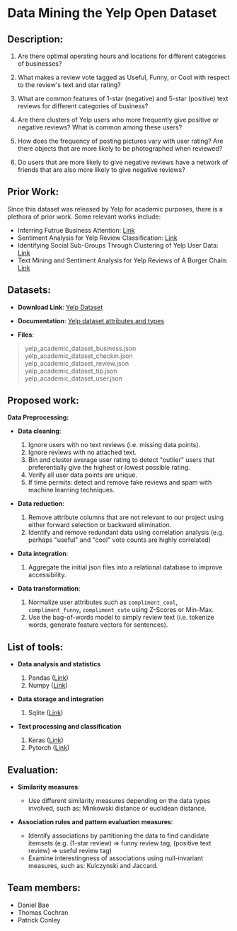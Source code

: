 # Data Mining the Yelp Open Dataset

## Description:

1. Are there optimal operating hours and locations for different categories of businesses?

2. What makes a review vote tagged as Useful, Funny, or Cool with respect to the review's text and star rating?

3. What are common features of 1-star (negative) and 5-star (positive) text reviews for different categories of business?

4. Are there clusters of Yelp users who more frequently give positive or negative reviews? What is common among these users?

5. How does the frequency of posting pictures vary with user rating? Are there objects that are more likely to be photographed when reviewed?

6. Do users that are more likely to give negative reviews have a network of friends that are also more likely to give negative reviews?

## Prior Work:

Since this dataset was released by Yelp for academic purposes, there is a plethora of prior work. Some relevant works include:

* Inferring Futrue Business Attention: [Link](https://www.yelp.com/html/pdf/YelpDatasetChallengeWinner_InferringFuture.pdf)
* Sentiment Analysis for Yelp Review Classification: [Link](https://urytrayudu1.medium.com/sentiment-analysis-for-yelp-review-classification-54b65c09ff7b)
* Identifying Social Sub-Groups Through Clustering of Yelp User Data: [Link](https://rpubs.com/saraabi/yelp_clustering)
* Text Mining and Sentiment Analysis for Yelp Reviews of A Burger Chain: [Link](https://towardsdatascience.com/text-mining-and-sentiment-analysis-for-yelp-reviews-of-a-burger-chain-6d3bcfcab17b)

## Datasets:

* **Download Link**: [Yelp Dataset](https://www.yelp.com/dataset)
 
* **Documentation**: [Yelp dataset attributes and types](https://www.yelp.com/dataset/documentation/main)
    
* **Files**:

> yelp_academic_dataset_business.json<br>
> yelp_academic_dataset_checkin.json<br>
> yelp_academic_dataset_review.json<br>
> yelp_academic_dataset_tip.json<br>
> yelp_academic_dataset_user.json
    
## Proposed work:

**Data Preprocessing:**

* **Data cleaning**:
    1. Ignore users with no text reviews (i.e. missing data points).
    2. Ignore reviews with no attached text.
    3. Bin and cluster average user rating to detect "outlier" users that preferentially give the highest or lowest possible rating.
    4. Verify all user data points are unique.
    5. If time permits: detect and remove fake reviews and spam with machine learning techniques.

* **Data reduction**: 
    1. Remove attribute columns that are not relevant to our project using either forward selection or backward elimination.
    2. Identify and remove redundant data using correlation analysis (e.g. perhaps "useful" and "cool" vote counts are highly correlated)

* **Data integration**:
    1. Aggregate the initial json files into a relational database to improve accessibility.

* **Data transformation**:
    1. Normalize user attributes such as `compliment_cool`, `compliment_funny`, `compliment_cute` using Z-Scores or Min-Max.
    2. Use the bag-of-words model to simply review text (i.e. tokenize words, generate feature vectors for sentences).

## List of tools:

* **Data analysis and statistics**

    1. Pandas ([Link](https://pandas.pydata.org/))
    2. Numpy ([Link](https://numpy.org/))

* **Data storage and integration**

    1. Sqlite ([Link](https://www.sqlite.org/))

* **Text processing and classification**

    1. Keras ([Link](https://keras.io/))
    2. Pytorch ([Link](https://pytorch.org/))

## Evaluation:

* **Similarity measures**:
    - Use different similarity measures depending on the data types involved, such as: Minkowski distance or euclidean distance.

* **Association rules and pattern evaluation measures**:
    - Identify associations by partitioning the data to find candidate itemsets (e.g. (1-star review) => funny review tag, (positive text review) => useful review tag)
    - Examine interestingness of associations using null-invariant measures, such as: Kulczynski and Jaccard.


## Team members:
* Daniel Bae
* Thomas Cochran
* Patrick Conley
